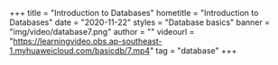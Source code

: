 +++
    title = "Introduction to Databases"
    hometitle = "Introduction to Databases"
    date = "2020-11-22"
    styles = "Database basics"
    banner = "img/video/database7.png"
    author = ""
    videourl = "https://learningvideo.obs.ap-southeast-1.myhuaweicloud.com/basicdb/7.mp4" 
    tag = "database"
+++